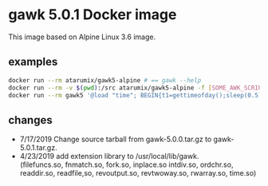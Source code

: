 # gawk 5.0.1 Docker image
This image based on Alpine Linux 3.6 image.

## examples
```sh
docker run --rm atarumix/gawk5-alpine # == gawk --help
docker run --rm -v $(pwd):/src atarumix/gawk5-alpine -f [SOME_AWK_SCRIPT] # current directory in the container is set to "/src".
docker run --rm gawk5 '@load "time"; BEGIN{t1=gettimeofday();sleep(0.5);t2=gettimeofday();print t2-t1}' # import extension and call it.
```

## changes
* 7/17/2019
Change source tarball from gawk-5.0.0.tar.gz to gawk-5.0.1.tar.gz.
* 4/23/2019
add extension library to /usr/local/lib/gawk.  
(filefuncs.so, fnmatch.so, fork.so, inplace.so intdiv.so, ordchr.so, readdir.so, readfile,so, revoutput.so, revtwoway.so, rwarray.so, time.so)

